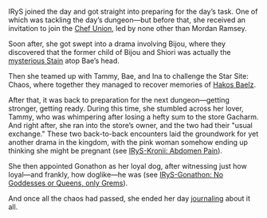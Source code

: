 <!-- title: IRyS -->
<!-- status: In-bread -->

IRyS joined the day and got straight into preparing for the day’s task. One of which was tackling the day’s dungeon—but before that, she received an invitation to join the [Chef Union](https://www.youtube.com/watch?v=UyN7jwsiiXA&t=1300s), led by none other than Mordan Ramsey.

Soon after, she got swept into a drama involving Bijou, where they discovered that the former child of Bijou and Shiori was actually the [mysterious Stain](https://www.youtube.com/watch?v=UyN7jwsiiXA&t=1808s) atop Bae’s head.

Then she teamed up with Tammy, Bae, and Ina to challenge the Star Site: Chaos, where together they managed to recover memories of [Hakos Baelz](https://www.youtube.com/watch?v=UyN7jwsiiXA&t=3568s).

After that, it was back to preparation for the next dungeon—getting stronger, getting ready. During this time, she stumbled across her lover, Tammy, who was whimpering after losing a hefty sum to the store Gacharm. And right after, she ran into the store’s owner, and the two had their "usual exchange." These two back-to-back encounters laid the groundwork for yet another drama in the kingdom, with the pink woman somehow ending up thinking she might be pregnant (see [IRyS-Kronii: Abdomen Pain](#edge:irys-kronii)).

She then appointed Gonathon as her loyal dog, after witnessing just how loyal—and frankly, how doglike—he was (see [IRyS-Gonathon: No Goddesses or Queens, only Grems](#edge:irys-gigi)).

And once all the chaos had passed, she ended her day [journaling](https://www.youtube.com/watch?v=UyN7jwsiiXA&t=17165s) about it all.